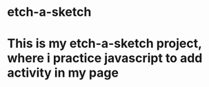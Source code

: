 # etch-a-sketch
# This is my etch-a-sketch project, where i practice javascript to add activity in my page